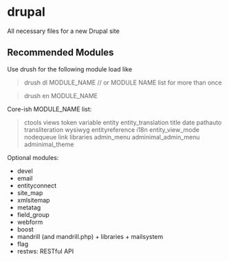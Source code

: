 drupal
======

All necessary files for a new Drupal site

Recommended Modules
-------------------
Use drush for the following module load like

  > drush dl MODULE_NAME // or MODULE NAME list for more than once

  > drush en MODULE_NAME

Core-ish MODULE_NAME list:

  > ctools views token variable entity entity_translation title date pathauto transliteration wysiwyg entityreference i18n entity_view_mode nodequeue link libraries admin_menu adminimal_admin_menu adminimal_theme

Optional modules:
- devel
- email
- entityconnect
- site_map
- xmlsitemap
- metatag
- field_group
- webform
- boost
- mandrill (and mandrill.php) + libraries + mailsystem
- flag
- restws: RESTful API
